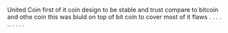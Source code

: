 United Coin
first of it coin design to be stable and trust compare to bitcoin and othe coin this was biuld on top of bit coin to cover most of it flaws
.
.
.
.
..
.
.
.
.

